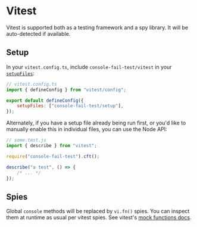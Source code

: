 # Vitest

Vitest is supported both as a testing framework and a spy library.
It will be auto-detected if available.

## Setup

In your `vitest.config.ts`, include `console-fail-test/vitest` in your [`setupFiles`](https://vitest.dev/config/#setupfiles):

```js
// vitest.config.ts
import { defineConfig } from "vitest/config";

export default defineConfig({
	setupFiles: ["console-fail-test/setup"],
});
```

Alternately, if you have a setup file already being run first, or you'd like to manually enable this in individual files, you can use the Node API:

```js
// some.test.js
import { describe } from "vitest";

require("console-fail-test").cft();

describe("a test", () => {
	/* ... */
});
```

## Spies

Global `console` methods will be replaced by `vi.fn()` spies.
You can inspect them at runtime as usual per vitest spies.
See vitest's [mock functions docs](https://vitest.dev/guide/mocking.html#functions).

